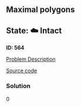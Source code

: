 ## Maximal polygons

## State: :cloud: **Intact**

**ID: 564**

[Problem Description](https://projecteuler.net/problem=564)

[Source code](main.cpp)

### Solution
0